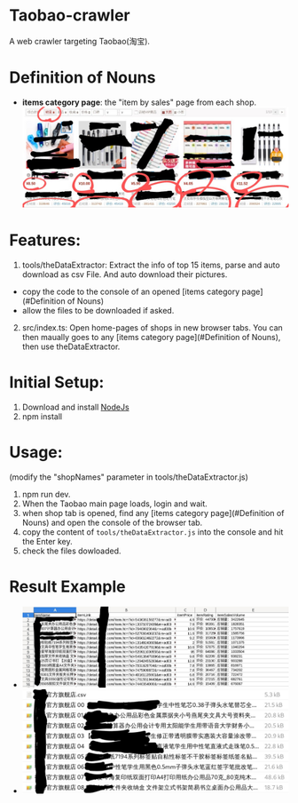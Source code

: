 # Taobao-crawler
A web crawler targeting Taobao(淘宝). 

# Definition of Nouns
+ **items category page**: the "item by sales" page from each shop.
  ![item category page](./img/example_item_by_sales_page.jpg)

# Features:
1. tools/theDataExtractor: Extract the info of top 15 items, parse and auto download as csv File. And auto download their pictures.
  - copy the code to the console of an opened [items category page](#Definition of Nouns)
  - allow the files to be downloaded if asked. 

2. src/index.ts: Open home-pages of shops in new browser tabs. You can then maually goes to any [items category page](#Definition of Nouns), then use theDataExtractor.

# Initial Setup:
1. Download and install [NodeJs](https://nodejs.org/)
2. npm install

# Usage:
(modify the "shopNames" parameter in tools/theDataExtractor.js)
1. npm run dev.
2. When the Taobao main page loads, login and wait.
3. when shop tab is opened, find any [items category page](#Definition of Nouns) and open the console of the browser tab.
4. copy the content of `tools/theDataExtractor.js` into the console and hit the Enter key.
5. check the files dowloaded.

# Result Example
  + ![item data in csv](./img/example_csv.jpg)
  + ![item data and thumbnails](./img/example_dowloaded_data.jpg)

